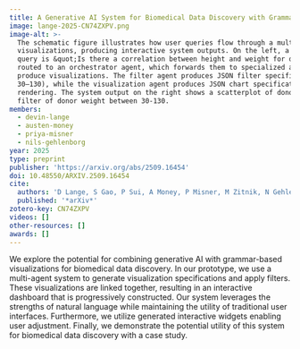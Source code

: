 ```yaml
---
title: A Generative AI System for Biomedical Data Discovery with Grammar-Based Visualizations
image: lange-2025-CN74ZXPV.png
image-alt: >-
  The schematic figure illustrates how user queries flow through a multi-agent system that generates filters and
  visualizations, producing interactive system outputs. On the left, a user enters natural-language queries the example
  query is &quot;Is there a correlation between height and weight for donors with weight between 30-130?&quot; These inputs are
  routed to an orchestrator agent, which forwards them to specialized agents one that can filter data and one that can
  produce visualizations. The filter agent produces JSON filter specifications (e.g., limiting donor weight between
  30–130), while the visualization agent produces JSON chart specifications. Both outputs are sent to the system for
  rendering. The system output on the right shows a scatterplot of donor height versus weight, the data shows the same
  filter of donor weight between 30-130.
members:
  - devin-lange
  - austen-money
  - priya-misner
  - nils-gehlenborg
year: 2025
type: preprint
publisher: 'https://arxiv.org/abs/2509.16454'
doi: 10.48550/ARXIV.2509.16454
cite:
  authors: 'D Lange, S Gao, P Sui, A Money, P Misner, M Zitnik, N Gehlenborg'
  published: '*arXiv*'
zotero-key: CN74ZXPV
videos: []
other-resources: []
awards: []
---
```

We explore the potential for combining generative AI with grammar-based visualizations for biomedical data discovery. In our prototype, we use a multi-agent system to generate visualization specifications and apply filters. These visualizations are linked together, resulting in an interactive dashboard that is progressively constructed. Our system leverages the strengths of natural language while maintaining the utility of traditional user interfaces. Furthermore, we utilize generated interactive widgets enabling user adjustment. Finally, we demonstrate the potential utility of this system for biomedical data discovery with a case study.
